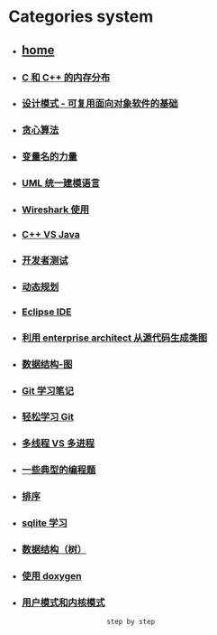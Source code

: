 # Categories system
* ## [home](../README.md)
* ### [C 和 C++ 的内存分布](CAndC++MemoryDistribution.md)
* ### [设计模式 - 可复用面向对象软件的基础](DesignPatternsBook.md)
* ### [贪心算法](GreedyAlgorithms.md)
* ### [变量名的力量](ThePowerOfVariableName.md)
* ### [UML 统一建模语言](UML.md)
* ### [Wireshark 使用](Wireshark.md)
* ### [C++ VS Java](c++VSjava.md)
* ### [开发者测试](developTest.md)
* ### [动态规划](dynamicProgramming.md)
* ### [Eclipse IDE](eclipse.md)
* ### [利用 enterprise architect 从源代码生成类图](enterpriseArchitectClassView.md)
* ### [数据结构-图](graph.md)
* ### [Git 学习笔记](learnGit.md)
* ### [轻松学习 Git](learnGitAllInOne.md)
* ### [多线程 VS 多进程](mulThreadAndMulProcesses.md)
* ### [一些典型的编程题](someAlgotithmProgrammingQuestions.md)
* ### [排序](sort.md)
* ### [sqlite 学习](sqlite.md)
* ### [数据结构（树）](tree.md)
* ### [使用 doxygen  ](useDoxygen.md)
* ### [用户模式和内核模式](userModeAndKernelMode.md)
                           step by step